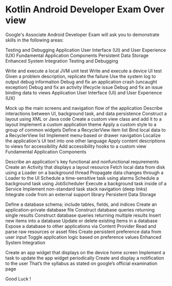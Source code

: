 # Kotlin Android Developer Exam Over view

Google's Associate Android Developer Exam will ask you to demonstrate skills in the following areas:

Testing and Debugging
Application User Interface (UI) and User Experience (UX)
Fundamental Application Components
Persistent Data Storage
Enhanced System Integration
Testing and Debugging

Write and execute a local JVM unit test
Write and execute a device UI test
Given a problem description, replicate the failure
Use the system log to output debug information
Debug and fix an application crash (uncaught exception)
Debug and fix an activity lifecycle issue
Debug and fix an issue binding data to views
Application User Interface (UI) and User Experience (UX)

Mock up the main screens and navigation flow of the application
Describe interactions between UI, background task, and data persistence
Construct a layout using XML or Java code
Create a custom view class and add it to a layout
Implement a custom application theme
Apply a custom style to a group of common widgets
Define a RecyclerView item list
Bind local data to a RecyclerView list
Implement menu-based or drawer navigation
Localize the application's UI text into one other language
Apply content descriptions to views for accessibility
Add accessibility hooks to a custom view
Fundamental Application Components

Describe an application's key functional and nonfunctional requirements
Create an Activity that displays a layout resource
Fetch local data from disk using a Loader on a background thread
Propagate data changes through a Loader to the UI
Schedule a time-sensitive task using alarms
Schedule a background task using JobScheduler
Execute a background task inside of a Service
Implement non-standard task stack navigation (deep links)
Integrate code from an external support library
Persistent Data Storage

Define a database schema; include tables, fields, and indices
Create an application-private database file
Construct database queries returning single results
Construct database queries returning multiple results
Insert new items into a database
Update or delete existing items in a database
Expose a database to other applications via Content Provider
Read and parse raw resources or asset files
Create persistent preference data from user input
Toggle application logic based on preference values
Enhanced System Integration

Create an app widget that displays on the device home screen
Implement a task to update the app widget periodically
Create and display a notification to the user
That’s the syllabus as stated on google’s official examination page

Good Luck !
